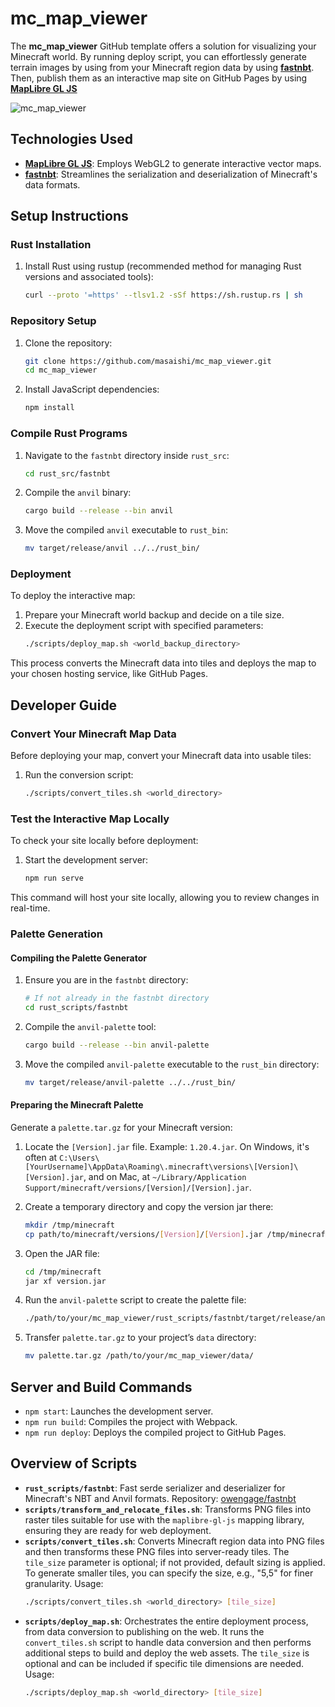 # mc_map_viewer

The **mc_map_viewer** GitHub template offers a solution for visualizing your Minecraft world. By running deploy script, you can effortlessly generate terrain images by using from your Minecraft region data by using **[fastnbt](https://github.com/owengage/fastnbt/tree/master)**. Then, publish them as an interactive map site on GitHub Pages by using **[MapLibre GL JS](https://github.com/maplibre/maplibre-gl-js)**

![mc_map_viewer](https://github.com/masaishi/mc_map_viewer/assets/1396267/75d92f76-1345-4a0b-9318-345bdf8a2345)

## Technologies Used

- **[MapLibre GL JS](https://github.com/maplibre/maplibre-gl-js)**: Employs WebGL2 to generate interactive vector maps.
- **[fastnbt](https://github.com/owengage/fastnbt/tree/master)**: Streamlines the serialization and deserialization of Minecraft's data formats.

## Setup Instructions

### Rust Installation

1. Install Rust using rustup (recommended method for managing Rust versions and associated tools):
   ```bash
   curl --proto '=https' --tlsv1.2 -sSf https://sh.rustup.rs | sh
   ```

### Repository Setup

1. Clone the repository:
   ```bash
   git clone https://github.com/masaishi/mc_map_viewer.git
   cd mc_map_viewer
   ```

2. Install JavaScript dependencies:
   ```bash
   npm install
   ```

### Compile Rust Programs

1. Navigate to the `fastnbt` directory inside `rust_src`:
   ```bash
   cd rust_src/fastnbt
   ```

2. Compile the `anvil` binary:
   ```bash
   cargo build --release --bin anvil
   ```

3. Move the compiled `anvil` executable to `rust_bin`:
   ```bash
   mv target/release/anvil ../../rust_bin/
   ```

### Deployment

To deploy the interactive map:

1. Prepare your Minecraft world backup and decide on a tile size.
2. Execute the deployment script with specified parameters:
   ```bash
   ./scripts/deploy_map.sh <world_backup_directory>
   ```

This process converts the Minecraft data into tiles and deploys the map to your chosen hosting service, like GitHub Pages.

## Developer Guide

### Convert Your Minecraft Map Data

Before deploying your map, convert your Minecraft data into usable tiles:

1. Run the conversion script:
   ```bash
   ./scripts/convert_tiles.sh <world_directory>
   ```

### Test the Interactive Map Locally

To check your site locally before deployment:

1. Start the development server:
   ```bash
   npm run serve
   ```

This command will host your site locally, allowing you to review changes in real-time.

### Palette Generation

#### Compiling the Palette Generator

1. Ensure you are in the `fastnbt` directory:
   ```bash
   # If not already in the fastnbt directory
   cd rust_scripts/fastnbt
   ```

2. Compile the `anvil-palette` tool:
   ```bash
   cargo build --release --bin anvil-palette
   ```

3. Move the compiled `anvil-palette` executable to the `rust_bin` directory: 
   ```bash
   mv target/release/anvil-palette ../../rust_bin/
   ```

#### Preparing the Minecraft Palette

Generate a `palette.tar.gz` for your Minecraft version:

1. Locate the `[Version].jar` file. Example: `1.20.4.jar`. On Windows, it's often at `C:\Users\[YourUsername]\AppData\Roaming\.minecraft\versions\[Version]\[Version].jar`, and on Mac, at `~/Library/Application Support/minecraft/versions/[Version]/[Version].jar`.
2. Create a temporary directory and copy the version jar there:
   ```bash
   mkdir /tmp/minecraft
   cp path/to/minecraft/versions/[Version]/[Version].jar /tmp/minecraft/version.jar
   ```

3. Open the JAR file:
   ```bash
   cd /tmp/minecraft
   jar xf version.jar
   ```

4. Run the `anvil-palette` script to create the palette file:
   ```bash
   ./path/to/your/mc_map_viewer/rust_scripts/fastnbt/target/release/anvil-palette /tmp/minecraft
   ```

5. Transfer `palette.tar.gz` to your project’s `data` directory:
   ```bash
   mv palette.tar.gz /path/to/your/mc_map_viewer/data/
   ```

## Server and Build Commands

- `npm start`: Launches the development server.
- `npm run build`: Compiles the project with Webpack.
- `npm run deploy`: Deploys the compiled project to GitHub Pages.

## Overview of Scripts
- **`rust_scripts/fastnbt`**: Fast serde serializer and deserializer for Minecraft's NBT and Anvil formats. Repository: [owengage/fastnbt](https://github.com/owengage/fastnbt/tree/master)
- **`scripts/transform_and_relocate_files.sh`**: Transforms PNG files into raster tiles suitable for use with the `maplibre-gl-js` mapping library, ensuring they are ready for web deployment.
- **`scripts/convert_tiles.sh`**: Converts Minecraft region data into PNG files and then transforms these PNG files into server-ready tiles. The `tile_size` parameter is optional; if not provided, default sizing is applied. To generate smaller tiles, you can specify the size, e.g., "5,5" for finer granularity.
   Usage:
   ```bash
   ./scripts/convert_tiles.sh <world_directory> [tile_size]
   ```
- **`scripts/deploy_map.sh`**: Orchestrates the entire deployment process, from data conversion to publishing on the web. It runs the `convert_tiles.sh` script to handle data conversion and then performs additional steps to build and deploy the web assets. The `tile_size` is optional and can be included if specific tile dimensions are needed.
   Usage:
   ```bash
   ./scripts/deploy_map.sh <world_directory> [tile_size]
   ```
